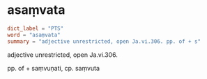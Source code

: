 # asaṃvata

``` toml
dict_label = "PTS"
word = "asaṃvata"
summary = "adjective unrestricted, open Ja.vi.306. pp. of + s"
```

adjective unrestricted, open Ja.vi.306.

pp. of \+ saṃvuṇati, cp. saṃvuta

